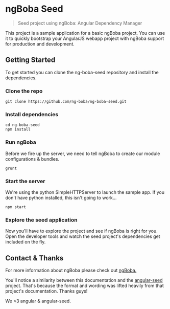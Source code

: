 ngBoba Seed
===================================
> Seed project using ngBoba: Angular Dependency Manager

This project is a sample application for a basic ngBoba project.
You can use it to quickly bootstrap your AngularJS webapp project
with ngBoba support for production and development.

## Getting Started
To get started you can clone the ng-boba-seed repository and install the dependencies.

### Clone the repo
```shell
git clone https://github.com/ng-boba/ng-boba-seed.git
```

### Install dependencies
```shell
cd ng-boba-seed
npm install
```

### Run ngBoba
Before we fire up the server, we need to tell ngBoba to create our module configurations & bundles.
```shell
grunt
```

### Start the server
We're using the python SimpleHTTPServer to launch the sample app. If you don't have python installed, this isn't
going to work...
```shell
npm start
```

### Explore the seed application
Now you'll have to explore the project and see if ngBoba is right for you. Open the developer tools and watch
the seed project's dependencies get included on the fly.

## Contact & Thanks
For more information about ngBoba please check out [ngBoba.](http://ng-boba.github.io/)

You'll notice a similarity between this documentation and the [angular-seed](https://github.com/angular/angular-seed)
project. That's because the format and wording was lifted heavily
from that project's documentation. Thanks guys!

We <3 angular & angular-seed.
